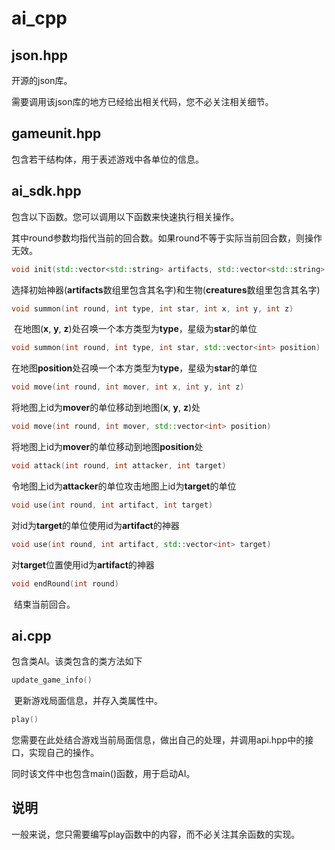 # ai_cpp

## json.hpp

开源的json库。

需要调用该json库的地方已经给出相关代码，您不必关注相关细节。

## gameunit.hpp

包含若干结构体，用于表述游戏中各单位的信息。

## ai_sdk.hpp

包含以下函数。您可以调用以下函数来快速执行相关操作。

其中round参数均指代当前的回合数。如果round不等于实际当前回合数，则操作无效。



```cpp
void init(std::vector<std::string> artifacts, std::vector<std::string> creatures)
```

​		选择初始神器(**artifacts**数组里包含其名字)和生物(**creatures**数组里包含其名字)



```cpp
void summon(int round, int type, int star, int x, int y, int z)
```

​		在地图(**x**, **y**, **z**)处召唤一个本方类型为**type**，星级为**star**的单位



```cpp
void summon(int round, int type, int star, std::vector<int> position)
```

​		在地图**position**处召唤一个本方类型为**type**，星级为**star**的单位



```cpp
void move(int round, int mover, int x, int y, int z)
```

​		将地图上id为**mover**的单位移动到地图(**x**, **y**, **z**)处



```cpp
void move(int round, int mover, std::vector<int> position)
```

​		将地图上id为**mover**的单位移动到地图**position**处



```cpp
void attack(int round, int attacker, int target)
```

​		令地图上id为**attacker**的单位攻击地图上id为**target**的单位




```cpp
void use(int round, int artifact, int target)
```

​		对id为**target**的单位使用id为**artifact**的神器



```cpp
void use(int round, int artifact, std::vector<int> target)
```

​		对**target**位置使用id为**artifact**的神器



```cpp
void endRound(int round)
```

​		结束当前回合。

## ai.cpp

包含类AI。该类包含的类方法如下

```cpp
update_game_info()
```

​		更新游戏局面信息，并存入类属性中。

```cpp
play()
```

​		您需要在此处结合游戏当前局面信息，做出自己的处理，并调用api.hpp中的接口，实现自己的操作。

同时该文件中也包含main()函数，用于启动AI。



## 说明

一般来说，您只需要编写play函数中的内容，而不必关注其余函数的实现。

